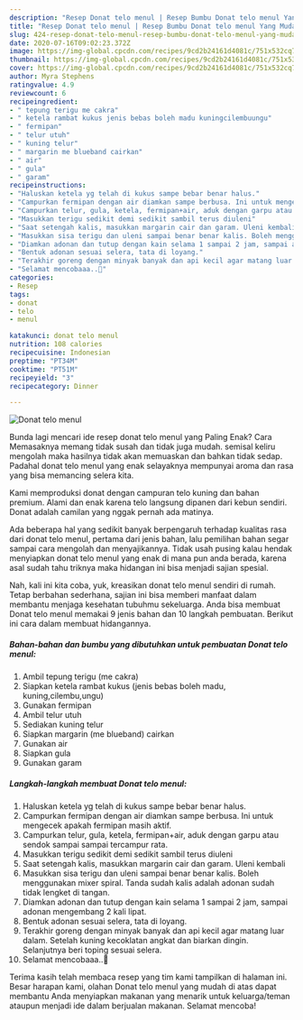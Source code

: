 ```yaml
---
description: "Resep Donat telo menul | Resep Bumbu Donat telo menul Yang Mudah Dan Praktis"
title: "Resep Donat telo menul | Resep Bumbu Donat telo menul Yang Mudah Dan Praktis"
slug: 424-resep-donat-telo-menul-resep-bumbu-donat-telo-menul-yang-mudah-dan-praktis
date: 2020-07-16T09:02:23.372Z
image: https://img-global.cpcdn.com/recipes/9cd2b24161d4081c/751x532cq70/donat-telo-menul-foto-resep-utama.jpg
thumbnail: https://img-global.cpcdn.com/recipes/9cd2b24161d4081c/751x532cq70/donat-telo-menul-foto-resep-utama.jpg
cover: https://img-global.cpcdn.com/recipes/9cd2b24161d4081c/751x532cq70/donat-telo-menul-foto-resep-utama.jpg
author: Myra Stephens
ratingvalue: 4.9
reviewcount: 6
recipeingredient:
- " tepung terigu me cakra"
- " ketela rambat kukus jenis bebas boleh madu kuningcilembuungu"
- " fermipan"
- " telur utuh"
- " kuning telur"
- " margarin me blueband cairkan"
- " air"
- " gula"
- " garam"
recipeinstructions:
- "Haluskan ketela yg telah di kukus sampe bebar benar halus."
- "Campurkan fermipan dengan air diamkan sampe berbusa. Ini untuk mengecek apakah fermipan masih aktif."
- "Campurkan telur, gula, ketela, fermipan+air, aduk dengan garpu atau sendok sampai sampai tercampur rata."
- "Masukkan terigu sedikit demi sedikit sambil terus diuleni"
- "Saat setengah kalis, masukkan margarin cair dan garam. Uleni kembali"
- "Masukkan sisa terigu dan uleni sampai benar benar kalis. Boleh menggunakan mixer spiral. Tanda sudah kalis adalah adonan sudah tidak lengket di tangan."
- "Diamkan adonan dan tutup dengan kain selama 1 sampai 2 jam, sampai adonan mengembang 2 kali lipat."
- "Bentuk adonan sesuai selera, tata di loyang."
- "Terakhir goreng dengan minyak banyak dan api kecil agar matang luar dalam. Setelah kuning kecoklatan angkat dan biarkan dingin. Selanjutnya beri toping sesuai selera."
- "Selamat mencobaaa..🤗"
categories:
- Resep
tags:
- donat
- telo
- menul

katakunci: donat telo menul 
nutrition: 108 calories
recipecuisine: Indonesian
preptime: "PT34M"
cooktime: "PT51M"
recipeyield: "3"
recipecategory: Dinner

---
```



![Donat telo menul](https://img-global.cpcdn.com/recipes/9cd2b24161d4081c/751x532cq70/donat-telo-menul-foto-resep-utama.jpg)

Bunda lagi mencari ide resep donat telo menul yang Paling Enak? Cara Memasaknya memang tidak susah dan tidak juga mudah. semisal keliru mengolah maka hasilnya tidak akan memuaskan dan bahkan tidak sedap. Padahal donat telo menul yang enak selayaknya mempunyai aroma dan rasa yang bisa memancing selera kita.

Kami memproduksi donat dengan campuran telo kuning dan bahan premium. Alami dan enak karena telo langsung dipanen dari kebun sendiri. Donat adalah camilan yang nggak pernah ada matinya.

Ada beberapa hal yang sedikit banyak berpengaruh terhadap kualitas rasa dari donat telo menul, pertama dari jenis bahan, lalu pemilihan bahan segar sampai cara mengolah dan menyajikannya. Tidak usah pusing kalau hendak menyiapkan donat telo menul yang enak di mana pun anda berada, karena asal sudah tahu triknya maka hidangan ini bisa menjadi sajian spesial.


Nah, kali ini kita coba, yuk, kreasikan donat telo menul sendiri di rumah. Tetap berbahan sederhana, sajian ini bisa memberi manfaat dalam membantu menjaga kesehatan tubuhmu sekeluarga. Anda bisa membuat Donat telo menul memakai 9 jenis bahan dan 10 langkah pembuatan. Berikut ini cara dalam membuat hidangannya.

<!--inarticleads1-->

##### Bahan-bahan dan bumbu yang dibutuhkan untuk pembuatan Donat telo menul:

1. Ambil  tepung terigu (me cakra)
1. Siapkan  ketela rambat kukus (jenis bebas boleh madu, kuning,cilembu,ungu)
1. Gunakan  fermipan
1. Ambil  telur utuh
1. Sediakan  kuning telur
1. Siapkan  margarin (me blueband) cairkan
1. Gunakan  air
1. Siapkan  gula
1. Gunakan  garam




<!--inarticleads2-->

##### Langkah-langkah membuat Donat telo menul:

1. Haluskan ketela yg telah di kukus sampe bebar benar halus.
1. Campurkan fermipan dengan air diamkan sampe berbusa. Ini untuk mengecek apakah fermipan masih aktif.
1. Campurkan telur, gula, ketela, fermipan+air, aduk dengan garpu atau sendok sampai sampai tercampur rata.
1. Masukkan terigu sedikit demi sedikit sambil terus diuleni
1. Saat setengah kalis, masukkan margarin cair dan garam. Uleni kembali
1. Masukkan sisa terigu dan uleni sampai benar benar kalis. Boleh menggunakan mixer spiral. Tanda sudah kalis adalah adonan sudah tidak lengket di tangan.
1. Diamkan adonan dan tutup dengan kain selama 1 sampai 2 jam, sampai adonan mengembang 2 kali lipat.
1. Bentuk adonan sesuai selera, tata di loyang.
1. Terakhir goreng dengan minyak banyak dan api kecil agar matang luar dalam. Setelah kuning kecoklatan angkat dan biarkan dingin. Selanjutnya beri toping sesuai selera.
1. Selamat mencobaaa..🤗




Terima kasih telah membaca resep yang tim kami tampilkan di halaman ini. Besar harapan kami, olahan Donat telo menul yang mudah di atas dapat membantu Anda menyiapkan makanan yang menarik untuk keluarga/teman ataupun menjadi ide dalam berjualan makanan. Selamat mencoba!
